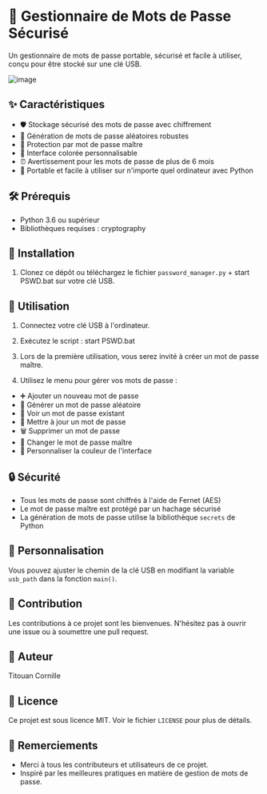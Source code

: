 # 🔐 Gestionnaire de Mots de Passe Sécurisé

Un gestionnaire de mots de passe portable, sécurisé et facile à utiliser, conçu pour être stocké sur une clé USB.


![image](https://github.com/user-attachments/assets/fd06e27b-9d50-4f92-8f7c-8e382fd7f473)


## ✨ Caractéristiques

- 🛡️ Stockage sécurisé des mots de passe avec chiffrement
- 🎲 Génération de mots de passe aléatoires robustes
- 🔑 Protection par mot de passe maître
- 🌈 Interface colorée personnalisable
- ⏰ Avertissement pour les mots de passe de plus de 6 mois
- 💾 Portable et facile à utiliser sur n'importe quel ordinateur avec Python

## 🛠️ Prérequis

- Python 3.6 ou supérieur
- Bibliothèques requises : cryptography

## 🚀 Installation

1. Clonez ce dépôt ou téléchargez le fichier `password_manager.py` + start PSWD.bat sur votre clé USB.

## 🔧 Utilisation

1. Connectez votre clé USB à l'ordinateur.

2. Exécutez le script :
start PSWD.bat

4. Lors de la première utilisation, vous serez invité à créer un mot de passe maître.

5. Utilisez le menu pour gérer vos mots de passe :
- ➕ Ajouter un nouveau mot de passe
- 🎲 Générer un mot de passe aléatoire
- 👀 Voir un mot de passe existant
- 🔄 Mettre à jour un mot de passe
- 🗑️ Supprimer un mot de passe
- 🔑 Changer le mot de passe maître
- 🎨 Personnaliser la couleur de l'interface

## 🔒 Sécurité

- Tous les mots de passe sont chiffrés à l'aide de Fernet (AES)
- Le mot de passe maître est protégé par un hachage sécurisé
- La génération de mots de passe utilise la bibliothèque `secrets` de Python

## 🎨 Personnalisation

Vous pouvez ajuster le chemin de la clé USB en modifiant la variable `usb_path` dans la fonction `main()`.

## 👥 Contribution

Les contributions à ce projet sont les bienvenues. N'hésitez pas à ouvrir une issue ou à soumettre une pull request.

## 👤 Auteur

Titouan Cornille

## 📜 Licence

Ce projet est sous licence MIT. Voir le fichier `LICENSE` pour plus de détails.

## 🙏 Remerciements

- Merci à tous les contributeurs et utilisateurs de ce projet.
- Inspiré par les meilleures pratiques en matière de gestion de mots de passe.
